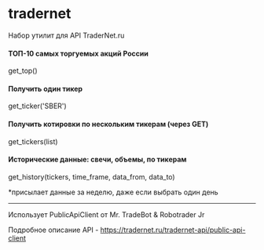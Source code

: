 # tradernet

Набор утилит для API TraderNet.ru

#### ТОП-10 самых торгуемых акций России
get_top() 

#### Получить один тикер

get_ticker('SBER')

#### Получить котировки по нескольким тикерам (через GET)
    
get_tickers(list)

#### Исторические данные: свечи, объемы, по тикерам

get_history(tickers, time_frame, data_from, data_to)

*присылает данные за неделю, даже если выбрать один день 

----
Использует PublicApiClient от Mr. TradeBot & Robotrader Jr

Подробное описание API - https://tradernet.ru/tradernet-api/public-api-client

